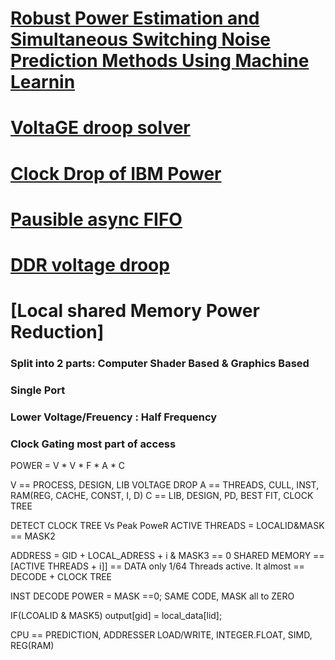 # [Robust Power Estimation and Simultaneous Switching Noise Prediction Methods Using Machine Learnin](https://developer.download.nvidia.com/video/gputechconf/gtc/2019/presentation/s9661-nvidia-nsight-graphics-getting-the-most-from-your-vulkan-applications.pdf)

# [VoltaGE droop solver](https://research.nvidia.com/sites/default/files/pubs/2019-05_A-Fine-Grained-GALS//fine.grained.gals_.async_.camera_with_darpa.pdf)
# [Clock Drop of  IBM Power](https://ieeexplore.ieee.org/document/7870452)

# [Pausible async FIFO](https://research.nvidia.com/sites/default/files/pubs/2015-05_A-Pausible-Bisynchronous/pausible.fifo_.async_.15.final_.pdf)

# [DDR  voltage droop](https://www.maximintegrated.com/en/design/technical-documents/app-notes/9/993.html)
 
# [Local shared Memory Power Reduction]
### Split into 2 parts: Computer Shader Based & Graphics Based 
### Single Port
### Lower Voltage/Freuency : Half Frequency
### Clock Gating most part of access

POWER = V * V * F * A * C

V == PROCESS, DESIGN,  LIB  VOLTAGE DROP
A == THREADS, CULL, INST, RAM(REG, CACHE, CONST, I, D)
C == LIB, DESIGN, PD, BEST FIT,
CLOCK TREE

DETECT CLOCK TREE Vs Peak PoweR
ACTIVE THREADS = LOCALID&MASK == MASK2 

ADDRESS = GID + LOCAL_ADRESS + i & MASK3 == 0
SHARED MEMORY ==  [ACTIVE THREADS + i]]  == DATA
only 1/64 Threads active. 
It almost == DECODE + CLOCK TREE

INST DECODE POWER = MASK ==0; 
SAME CODE, MASK all to ZERO 

IF(LCOALID & MASK5)
  output[gid] = local_data[lid];


CPU == PREDICTION, ADDRESSER LOAD/WRITE, INTEGER.FLOAT, SIMD, REG(RAM)




